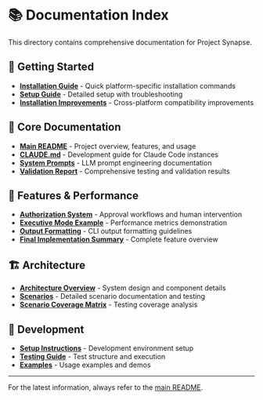 # 📚 Documentation Index

This directory contains comprehensive documentation for Project Synapse.

## 🚀 Getting Started
- **[Installation Guide](INSTALL.md)** - Quick platform-specific installation commands
- **[Setup Guide](SETUP_GUIDE.md)** - Detailed setup with troubleshooting
- **[Installation Improvements](INSTALLATION_IMPROVEMENTS.md)** - Cross-platform compatibility improvements

## 📖 Core Documentation
- **[Main README](../README.md)** - Project overview, features, and usage
- **[CLAUDE.md](../CLAUDE.md)** - Development guide for Claude Code instances
- **[System Prompts](PROMPTS.md)** - LLM prompt engineering documentation
- **[Validation Report](VALIDATION_REPORT.md)** - Comprehensive testing and validation results

## 🎯 Features & Performance
- **[Authorization System](AUTHORIZATION_SYSTEM.md)** - Approval workflows and human intervention
- **[Executive Mode Example](executive_mode_example.md)** - Performance metrics demonstration
- **[Output Formatting](output_formatting.md)** - CLI output formatting guidelines
- **[Final Implementation Summary](FINAL_IMPLEMENTATION_SUMMARY.md)** - Complete feature overview

## 🏗️ Architecture
- **[Architecture Overview](architecture/)** - System design and component details
- **[Scenarios](scenarios/)** - Detailed scenario documentation and testing
- **[Scenario Coverage Matrix](scenario_coverage_matrix.md)** - Testing coverage analysis

## 🔧 Development
- **[Setup Instructions](SETUP_GUIDE.md)** - Development environment setup
- **[Testing Guide](../tests/)** - Test structure and execution
- **[Examples](../examples/)** - Usage examples and demos

---

For the latest information, always refer to the [main README](../README.md).